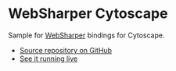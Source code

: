 # WebSharper Cytoscape

Sample for [WebSharper](https://websharper.com) bindings for Cytoscape.

* [Source repository on GitHub](https://github.com/websharper-samples/Cytoscape)
* [See it running live](https://websharper-samples.github.io/Cytoscape)
